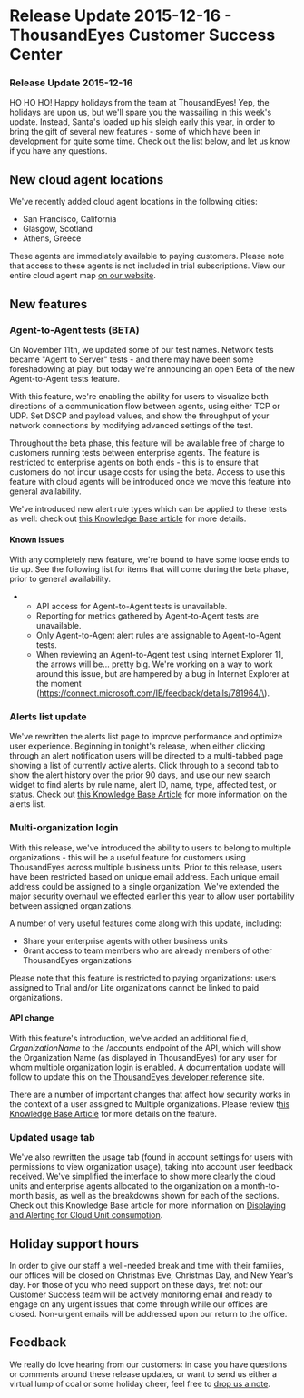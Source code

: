 # Release Update 2015-12-16 - ThousandEyes Customer Success Center

### Release Update 2015-12-16

HO HO HO! Happy holidays from the team at ThousandEyes!  Yep, the holidays are upon us, but we'll spare you the wassailing in this week's update. Instead, Santa's loaded up his sleigh early this year, in order to bring the gift of several new features - some of which have been in development for quite some time. Check out the list below, and let us know if you have any questions.  
 

## New cloud agent locations

We've recently added cloud agent locations in the following cities:

* San Francisco, California
* Glasgow, Scotland
* Athens, Greece

These agents are immediately available to paying customers. Please note that access to these agents is not included in trial subscriptions.  View our entire cloud agent map [on our website](http://www.thousandeyes.com/product/agent-locations).

## New features

### Agent-to-Agent tests \(BETA\)

On November 11th, we updated some of our test names. Network tests became "Agent to Server" tests - and there may have been some foreshadowing at play, but today we're announcing an open Beta of the new Agent-to-Agent tests feature.

With this feature, we're enabling the ability for users to visualize both directions of a communication flow between agents, using either TCP or UDP. Set DSCP and payload values, and show the throughput of your network connections by modifying advanced settings of the test.

Throughout the beta phase, this feature will be available free of charge to customers running tests between enterprise agents. The feature is restricted to enterprise agents on both ends - this is to ensure that customers do not incur usage costs for using the beta.  Access to use this feature with cloud agents will be introduced once we move this feature into general availability.

We've introduced new alert rule types which can be applied to these tests as well: check out [this Knowledge Base article](https://success.thousandeyes.com/PublicArticlePage?articleIdParam=kA044000000CnBqCAK_How-Alerts-work) for more details.

#### Known issues

With any completely new feature, we're bound to have some loose ends to tie up.  See the following list for items that will come during the beta phase, prior to general availability.

* * API access for Agent-to-Agent tests is unavailable.
  * Reporting for metrics gathered by Agent-to-Agent tests are unavailable.
  * Only Agent-to-Agent alert rules are assignable to Agent-to-Agent tests.
  * When reviewing an Agent-to-Agent test using Internet Explorer 11, the arrows will be... pretty big.  We're working on a way to work around this issue, but are hampered by a bug in Internet Explorer at the moment \(https://connect.microsoft.com/IE/feedback/details/781964/\).

### Alerts list update

We've rewritten the alerts list page to improve performance and optimize user experience. Beginning in tonight's release, when either clicking through an alert notification users will be directed to a multi-tabbed page showing a list of currently active alerts. Click through to a second tab to show the alert history over the prior 90 days, and use our new search widget to find alerts by rule name, alert ID, name, type, affected test, or status.  Check out [this Knowledge Base Article](https://success.thousandeyes.com/PublicArticlePage?articleIdParam=kA044000000CnBqCAK_How-Alerts-work) for more information on the alerts list.

### Multi-organization login

With this release, we've introduced the ability to users to belong to multiple organizations - this will be a useful feature for customers using ThousandEyes across multiple business units.  Prior to this release, users have been restricted based on unique email address. Each unique email address could be assigned to a single organization. We've extended the major security overhaul we effected earlier this year to allow user portability between assigned organizations.  

A number of very useful features come along with this update, including:

* Share your enterprise agents with other business units
* Grant access to team members who are already members of other ThousandEyes organizations

Please note that this feature is restricted to paying organizations: users assigned to Trial and/or Lite organizations cannot be linked to paid organizations.

#### API change

With this feature's introduction, we've added an additional field, _OrganizationName_ to the /accounts endpoint of the API, which will show the Organization Name \(as displayed in ThousandEyes\) for any user for whom multiple organization login is enabled. A documentation update will follow to update this on the [ThousandEyes developer reference](http://developer.thousandeyes.com/) site.

There are a number of important changes that affect how security works in the context of a user assigned to Multiple organizations.  Please review t[his Knowledge Base Article](https://success.thousandeyes.com/ViewArticle?articleIdParam=kA0E0000000CmnDKAS) for more details on the feature.

### Updated usage tab

We've also rewritten the usage tab \(found in account settings for users with permissions to view organization usage\), taking into account user feedback received.  We've simplified the interface to show more clearly the cloud units and enterprise agents allocated to the organization on a month-to-month basis, as well as the breakdowns shown for each of the sections.  Check out this Knowledge Base article for more information on [Displaying and Alerting for Cloud Unit consumption](https://success.thousandeyes.com/ViewArticle?articleIdParam=kA0E0000000Cmn9KAC).

##  Holiday support hours

In order to give our staff a well-needed break and time with their families, our offices will be closed on Christmas Eve, Christmas Day, and New Year's day. For those of you who need support on these days, fret not: our Customer Success team will be actively monitoring email and ready to engage on any urgent issues that come through while our offices are closed.  Non-urgent emails will be addressed upon our return to the office.  
 

## Feedback

We really do love hearing from our customers: in case you have questions or comments around these release updates, or want to send us either a virtual lump of coal or some holiday cheer, feel free to [drop us a note](mailto:support@thousandeyes.com?subject=2015-12-16+Release+Notes+Feedback).

